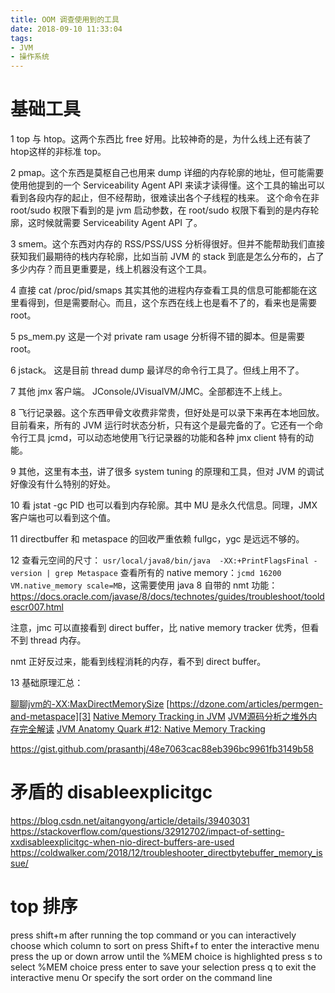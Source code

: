 ```yaml
---
title: OOM 调查使用到的工具
date: 2018-09-10 11:33:04
tags:
- JVM
- 操作系统
---
```

# 基础工具
1 top 与 htop。这两个东西比 free 好用。比较神奇的是，为什么线上还有装了 htop这样的非标准 top。

2 pmap。这个东西是莫枢自己也用来 dump 详细的内存轮廓的地址，但可能需要使用他提到的一个 Serviceability Agent API 来读才读得懂。这个工具的输出可以看到各段内存的起止，但不经帮助，很难读出各个子线程的栈来。
这个命令在非 root/sudo 权限下看到的是 jvm 启动参数，在 root/sudo 权限下看到的是内存轮廓，这时候就需要 Serviceability Agent API 了。


3 smem。这个东西对内存的 RSS/PSS/USS 分析得很好。但并不能帮助我们直接获知我们最期待的栈内存轮廓，比如当前 JVM 的 stack 到底是怎么分布的，占了多少内存？而且更重要是，线上机器没有这个工具。

4 直接 cat /proc/pid/smaps 其实其他的进程内存查看工具的信息可能都能在这里看得到，但是需要耐心。而且，这个东西在线上也是看不了的，看来也是需要 root。

5 ps_mem.py 这是一个对 private ram usage 分析得不错的脚本。但是需要 root。

6 jstack。 这是目前 thread dump 最详尽的命令行工具了。但线上用不了。

7 其他 jmx 客户端。 JConsole/JVisualVM/JMC。全部都连不上线上。

8 飞行记录器。这个东西甲骨文收费非常贵，但好处是可以录下来再在本地回放。目前看来，所有的 JVM 运行时状态分析，只有这个是最完备的了。它还有一个命令行工具 jcmd，可以动态地使用飞行记录器的功能和各种 jmx client 特有的动能。

9 其他，这里有本[书][1]，讲了很多 system tuning 的原理和工具，但对 JVM 的调试好像没有什么特别的好处。

10 看 jstat -gc PID 也可以看到内存轮廓。其中 MU 是永久代信息。同理，JMX 客户端也可以看到这个值。

11 directbuffer 和 metaspace 的回收严重依赖 fullgc，ygc 是远远不够的。

12 查看元空间的尺寸： `usr/local/java8/bin/java  -XX:+PrintFlagsFinal -version | grep Metaspace`
   查看所有的 native memory：`jcmd 16200  VM.native_memory scale=MB`，这需要使用 java 8 自带的 nmt 功能：https://docs.oracle.com/javase/8/docs/technotes/guides/troubleshoot/tooldescr007.html

注意，jmc 可以直接看到 direct buffer，比 native memory tracker 优秀，但看不到 thread 内存。

nmt 正好反过来，能看到线程消耗的内存，看不到 direct buffer。

13 基础原理汇总： 

[聊聊jvm的-XX:MaxDirectMemorySize][2]
[https://dzone.com/articles/permgen-and-metaspace][3]
[Native Memory Tracking in JVM][4]
[JVM源码分析之堆外内存完全解读][5]
[JVM Anatomy Quark #12: Native Memory Tracking][6]

https://gist.github.com/prasanthj/48e7063cac88eb396bc9961fb3149b58

# 矛盾的 disableexplicitgc

https://blog.csdn.net/aitangyong/article/details/39403031
https://stackoverflow.com/questions/32912702/impact-of-setting-xxdisableexplicitgc-when-nio-direct-buffers-are-used
https://coldwalker.com/2018/12/troubleshooter_directbytebuffer_memory_issue/

# top 排序
press shift+m after running the top command
or you can interactively choose which column to sort on
press Shift+f to enter the interactive menu
press the up or down arrow until the %MEM choice is highlighted
press s to select %MEM choice
press enter to save your selection
press q to exit the interactive menu
Or specify the sort order on the command line


  [1]: https://juejin.im/post/5c9ced366fb9a070e344c614
  [2]: https://juejin.im/post/5c9ced366fb9a070e344c614
  [3]: https://dzone.com/articles/permgen-and-metaspace
  [4]: https://www.baeldung.com/native-memory-tracking-in-jvm
  [5]: http://lovestblog.cn/blog/2015/05/12/direct-buffer/
  [6]: https://shipilev.net/jvm/anatomy-quarks/12-native-memory-tracking/